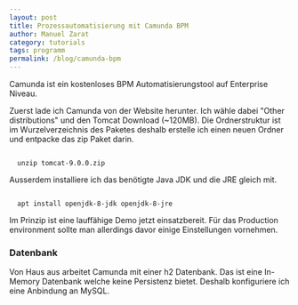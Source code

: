 ```yaml
---
layout: post
title: Prozessautomatisierung mit Camunda BPM
author: Manuel Zarat
category: tutorials
tags: programm
permalink: /blog/camunda-bpm
---
```


Camunda ist ein kostenloses BPM Automatisierungstool auf Enterprise Niveau.

<!--excerpt_separator-->

Zuerst lade ich Camunda von der Website herunter. Ich wähle dabei "Other distributions" und den Tomcat Download (~120MB). Die Ordnerstruktur ist im Wurzelverzeichnis des Paketes deshalb erstelle ich einen neuen Ordner und entpacke das zip Paket darin.

<code>
  unzip tomcat-9.0.0.zip
</code>

Ausserdem installiere ich das benötigte Java JDK und die JRE gleich mit.

<code>
  apt install openjdk-8-jdk openjdk-8-jre
</code>

Im Prinzip ist eine lauffähige Demo jetzt einsatzbereit. Für das Production environment sollte man allerdings davor einige Einstellungen vornehmen.

<h3>Datenbank</h3>

Von Haus aus arbeitet Camunda mit einer h2 Datenbank. Das ist eine In-Memory Datenbank welche keine Persistenz bietet. Deshalb konfiguriere ich eine Anbindung an MySQL.
